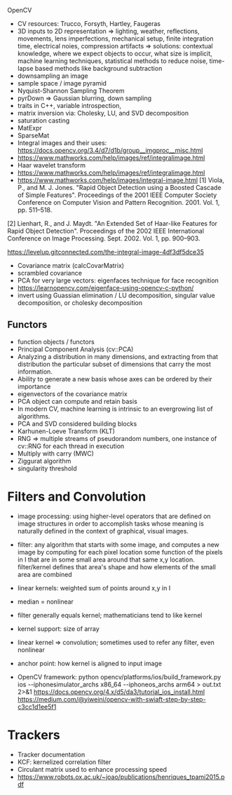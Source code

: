 OpenCV
* CV resources: Trucco, Forsyth, Hartley, Faugeras
* 3D inputs to 2D representation =>  lighting, weather, reflections, movements, lens imperfections, mechanical setup, finite integration time, electrical noies, compression artifacts => solutions: contextual knowledge, where we expect objects to occur, what size is implicit, machine learning techniques, statistical methods to reduce noise, time-lapse based methods like background subtraction
* downsampling an image
* sample space / image pyramid
* Nyquist-Shannon Sampling Theorem
* pyrDown => Gaussian blurring, down sampling
* traits in C++, variable introspection, 
* matrix inversion via: Cholesky, LU, and SVD decomposition
* saturation casting
* MatExpr
* SparseMat
* Integral images and their uses: https://docs.opencv.org/3.4/d7/d1b/group__imgproc__misc.html
* https://www.mathworks.com/help/images/ref/integralimage.html
* Haar wavelet transform
* https://www.mathworks.com/help/images/ref/integralimage.html
* https://www.mathworks.com/help/images/integral-image.html
[1] Viola, P., and M. J. Jones. "Rapid Object Detection using a Boosted Cascade of Simple Features". Proceedings of the 2001 IEEE Computer Society Conference on Computer Vision and Pattern Recognition. 2001. Vol. 1, pp. 511–518.

[2] Lienhart, R., and J. Maydt. "An Extended Set of Haar-like Features for Rapid Object Detection". Proceedings of the 2002 IEEE International Conference on Image Processing. Sept. 2002. Vol. 1, pp. 900–903.

https://levelup.gitconnected.com/the-integral-image-4df3df5dce35

* Covariance matrix (calcCovarMatrix)
* scrambled covariance
* PCA for very large vectors: eigenfaces technique for face recognition
* https://learnopencv.com/eigenface-using-opencv-c-python/
* invert using Guassian elimination / LU decomposition, singular value decomposition, or cholesky decomposition

## Functors

* function objects / functors
* Principal Component Analysis (cv::PCA)
* Analyzing a distribution in many dimensions, and extracting from that distribution the particular
subset of dimensions that carry the most information.
* Ability to generate a new basis whose axes can be ordered by their importance
* eigenvectors of the covariance matrix
* PCA object can compute and retain basis
* In modern CV, machine learning is intrinsic to an evergrowing list of algorithms.
* PCA and SVD considered building blocks
* Karhunen-Loeve Transform (KLT)
* RNG => multiple streams of pseudorandom numbers, one instance of cv::RNG for each thread in execution
* Multiply with carry (MWC) 
* Ziggurat algorithm
* singularity threshold

# Filters and Convolution

* image processing: using higher-level operators that are defined on image structures in order to accomplish tasks whose meaning is naturally defined in the context of graphical, visual images.
* filter: any algorithm that starts with some image, and computes a new image by computing for each pixel location some function of the pixels in I that are in some small area around that same x,y location. filter/kernel defines that area's shape and how elements of the small area are combined
* linear kernels: weighted sum of points around x,y in I
* median = nonlinear
* filter generally equals kernel; mathematicians tend to like kernel
* kernel support: size of array 
* linear kernel => convolution; sometimes used to refer any filter, even nonlinear
* anchor point: how kernel is aligned to input image

* OpenCV framework: python opencv/platforms/ios/build_framework.py ios --iphonesimulator_archs x86_64  --iphoneos_archs arm64 > out.txt 2>&1
https://docs.opencv.org/4.x/d5/da3/tutorial_ios_install.html
https://medium.com/@yiweini/opencv-with-swiaft-step-by-step-c3cc1d1ee5f1

# Trackers

* Tracker documentation
* KCF: kernelized correlation filter
* Circulant matrix used to enhance processing speed
* https://www.robots.ox.ac.uk/~joao/publications/henriques_tpami2015.pdf